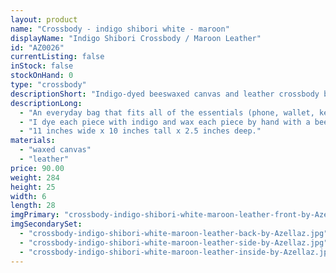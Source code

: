 ```yaml
---
layout: product
name: "Crossbody - indigo shibori white - maroon"
displayName: "Indigo Shibori Crossbody / Maroon Leather"
id: "AZ0026"
currentListing: false
inStock: false
stockOnHand: 0
type: "crossbody"
descriptionShort: "Indigo-dyed beeswaxed canvas and leather crossbody bag."
descriptionLong: 
  - "An everyday bag that fits all of the essentials (phone, wallet, keys) + a few extras (book, sunglasses, knitting, etc). The crossbody strap is adjustable and removable, so the bag can also be used as a clutch."
  - "I dye each piece with indigo and wax each piece by hand with a beeswax blend. The base of the bag is made from English Bridle leather which is luxurious, water resistant, and durable; vegetable tanned in Pennsylvania by a company that was founded in 1867, from North American cattle. Includes all brass hardware, Riri zipper, and internal zippered pocket."
  - "11 inches wide x 10 inches tall x 2.5 inches deep."
materials: 
  - "waxed canvas"
  - "leather"
price: 90.00
weight: 284
height: 25
width: 6
length: 28
imgPrimary: "crossbody-indigo-shibori-white-maroon-leather-front-by-Azellaz.jpg"
imgSecondarySet: 
  - "crossbody-indigo-shibori-white-maroon-leather-back-by-Azellaz.jpg"
  - "crossbody-indigo-shibori-white-maroon-leather-side-by-Azellaz.jpg"
  - "crossbody-indigo-shibori-white-maroon-leather-inside-by-Azellaz.jpg"
---
```

